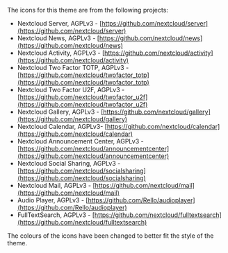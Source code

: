 The icons for this theme are from the following projects:

* Nextcloud Server, AGPLv3 - [https://github.com/nextcloud/server](https://github.com/nextcloud/server)
* Nextcloud News, AGPLv3 - [https://github.com/nextcloud/news](https://github.com/nextcloud/news)
* Nextcloud Activity, AGPLv3 - [https://github.com/nextcloud/activity](https://github.com/nextcloud/activity)
* Nextcloud Two Factor TOTP, AGPLv3 - [https://github.com/nextcloud/twofactor_totp](https://github.com/nextcloud/twofactor_totp)
* Nextcloud Two Factor U2F, AGPLv3 - [https://github.com/nextcloud/twofactor_u2f](https://github.com/nextcloud/twofactor_u2f)
* Nextcloud Gallery, AGPLv3 - [https://github.com/nextcloud/gallery](https://github.com/nextcloud/gallery)
* Nextcloud Calendar, AGPLv3- [https://github.com/nextcloud/calendar](https://github.com/nextcloud/calendar)
* Nextcloud Announcement Center, AGPLv3 - [https://github.com/nextcloud/announcementcenter](https://github.com/nextcloud/announcementcenter)
* Nextcloud Social Sharing, AGPLv3 - [https://github.com/nextcloud/socialsharing](https://github.com/nextcloud/socialsharing)
* Nextcloud Mail, AGPLv3 - [https://github.com/nextcloud/mail](https://github.com/nextcloud/mail)
* Audio Player, AGPLv3 - [https://github.com/Rello/audioplayer](https://github.com/Rello/audioplayer)
* FullTextSearch, AGPLv3 - [https://github.com/nextcloud/fulltextsearch](https://github.com/nextcloud/fulltextsearch)

The colours of the icons have been changed to better fit the style of the theme.

